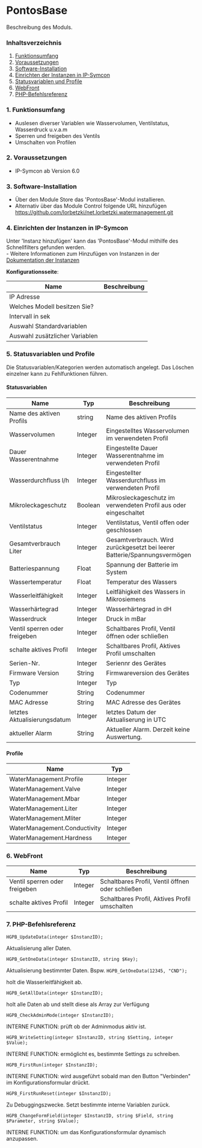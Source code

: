 # PontosBase
Beschreibung des Moduls.

### Inhaltsverzeichnis

1. [Funktionsumfang](#1-funktionsumfang)
2. [Voraussetzungen](#2-voraussetzungen)
3. [Software-Installation](#3-software-installation)
4. [Einrichten der Instanzen in IP-Symcon](#4-einrichten-der-instanzen-in-ip-symcon)
5. [Statusvariablen und Profile](#5-statusvariablen-und-profile)
6. [WebFront](#6-webfront)
7. [PHP-Befehlsreferenz](#7-php-befehlsreferenz)

### 1. Funktionsumfang

* Auslesen diverser Variablen wie Wasservolumen, Ventilstatus, Wasserdruck u.v.a.m 
* Sperren und freigeben des Ventils
* Umschalten von Profilen 

### 2. Voraussetzungen

- IP-Symcon ab Version 6.0

### 3. Software-Installation

* Über den Module Store das 'PontosBase'-Modul installieren.
* Alternativ über das Module Control folgende URL hinzufügen https://github.com/lorbetzki/net.lorbetzki.watermanagement.git

### 4. Einrichten der Instanzen in IP-Symcon

 Unter 'Instanz hinzufügen' kann das 'PontosBase'-Modul mithilfe des Schnellfilters gefunden werden.  
	- Weitere Informationen zum Hinzufügen von Instanzen in der [Dokumentation der Instanzen](https://www.symcon.de/service/dokumentation/konzepte/instanzen/#Instanz_hinzufügen)

__Konfigurationsseite__:

Name          | Beschreibung
------------- | ------------------
 IP Adresse                      |
 Welches Modell besitzen Sie?    |
Intervall in sek                 |   
Auswahl Standardvariablen        |
Auswahl zusätzlicher Variablen   |

### 5. Statusvariablen und Profile

Die Statusvariablen/Kategorien werden automatisch angelegt. Das Löschen einzelner kann zu Fehlfunktionen führen.

#### Statusvariablen

Name                          | Typ     | Beschreibung
----------------------------- | ------- | ------------
Name des aktiven Profils      | string  | Name des aktiven Profils
Wasservolumen                 | Integer | Eingestelltes Wasservolumen im verwendeten Profil
Dauer Wasserentnahme          | Integer | Eingestellte Dauer Wasserentnahme im verwendeten Profil
Wasserdurchfluss l/h          | Integer | Eingestellter Wasserdurchfluss im verwendeten Profil
Mikroleckageschutz            | Boolean | Mikrosleckageschutz im verwendeten Profil aus oder eingeschaltet
Ventilstatus                  | Integer | Ventilstatus, Ventil offen oder geschlossen
Gesamtverbrauch Liter         | Integer | Gesamtverbrauch. Wird zurückgesetzt bei leerer Batterie/Spannungsvermögen 
Batteriespannung              | Float   | Spannung der Batterie im System
Wassertemperatur              | Float   | Temperatur des Wassers 
Wasserleitfähigkeit           | Integer | Leitfähigkeit des Wassers in Mikrosiemens
Wasserhärtegrad               | Integer | Wasserhärtegrad in dH
Wasserdruck                   | Integer | Druck in mBar
Ventil sperren oder freigeben | Integer | Schaltbares Profil, Ventil öffnen oder schließen
schalte aktives Profil        | Integer | Schaltbares Profil, Aktives Profil umschalten
Serien-Nr.                    | Integer | Seriennr des Gerätes
Firmware Version              | String  | Firmwareversion des Gerätes
Typ                           | Integer | Typ
Codenummer                    | String  | Codenummer
MAC Adresse                   | String  | MAC Adresse des Gerätes
letztes Aktualisierungsdatum  | Integer | letztes Datum der Aktualiserung in UTC
aktueller Alarm               | String  | Aktueller Alarm. Derzeit keine Auswertung.


#### Profile

Name                          | Typ
----------------------------- | -------
 WaterManagement.Profile      | Integer
 WaterManagement.Valve        | Integer
 WaterManagement.Mbar         | Integer 
 WaterManagement.Liter        | Integer 
 WaterManagement.Mliter       | Integer 
 WaterManagement.Conductivity | Integer
 WaterManagement.Hardness     | Integer

### 6. WebFront

Name                          | Typ     | Beschreibung
----------------------------- | ------- | ------------
Ventil sperren oder freigeben | Integer | Schaltbares Profil, Ventil öffnen oder schließen
schalte aktives Profil        | Integer | Schaltbares Profil, Aktives Profil umschalten

### 7. PHP-Befehlsreferenz

`HGPB_UpdateData(integer $InstanzID);`

Aktualisierung aller Daten.

`HGPB_GetOneData(integer $InstanzID, string $Key);`

Aktualisierung bestimmter Daten. Bspw. 
`HGPB_GetOneData(12345, "CND");`

holt die Wasserleitfähigkeit ab.

`HGPB_GetAllData(integer $InstanzID);`

holt alle Daten ab und stellt diese als Array zur Verfügung

`HGPB_CheckAdminMode(integer $InstanzID);`

INTERNE FUNKTION: prüft ob der Adminmodus aktiv ist.

`HGPB_WriteSetting(integer $InstanzID, string $Setting, integer $Value);`

INTERNE FUNKTION: ermöglicht es, bestimmte Settings zu schreiben.

`HGPB_FirstRun(integer $InstanzID);`

INTERNE FUNKTION: wird ausgeführt sobald man den Button "Verbinden" im Konfigurationsformular drückt.

`HGPB_FirstRunReset(integer $InstanzID);`

Zu Debuggingszwecke. Setzt bestimmte interne Variablen zurück.

`HGPB_ChangeFormField(integer $InstanzID, string $Field, string $Parameter, string $Value);`

INTERNE FUNKTION: um das Konfigurationsformular dynamisch anzupassen.
